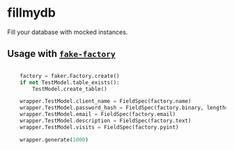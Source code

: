 # fillmydb
Fill your database with mocked instances.


## Usage with [`fake-factory`](https://github.com/joke2k/faker)

```python

    factory = faker.Factory.create()
    if not TestModel.table_exists():
        TestModel.create_table()

    wrapper.TestModel.client_name = FieldSpec(factory.name)
    wrapper.TestModel.password_hash = FieldSpec(factory.binary, length=75)
    wrapper.TestModel.email = FieldSpec(factory.email)
    wrapper.TestModel.description = FieldSpec(factory.text)
    wrapper.TestModel.visits = FieldSpec(factory.pyint)

    wrapper.generate(1000)

```

